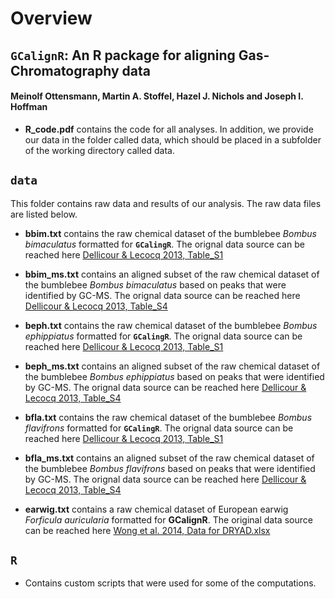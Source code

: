 
Overview
========

`GCalignR`: An R package for aligning Gas-Chromatography data
-------------------------------------------------------------

#### Meinolf Ottensmann, Martin A. Stoffel, Hazel J. Nichols and Joseph I. Hoffman

-   **R\_code.pdf** contains the code for all analyses. In addition, we provide our data in the folder called data, which should be placed in a subfolder of the working directory called data.

**`data`**
----------

This folder contains raw data and results of our analysis. The raw data files are listed below.

-   **bbim.txt** contains the raw chemical dataset of the bumblebee *Bombus bimaculatus* formatted for **`GCalingR`**. The orignal data source can be reached here [Dellicour & Lecocq 2013, Table\_S1](http://onlinelibrary.wiley.com/store/10.1002/jssc.201300388/asset/supinfo/jssc3437-sup-0001-TableS1.zip?v=1&s=57d5d58273d1d4207e70c72cecd5bba4b1fe95a1)

-   **bbim\_ms.txt** contains an aligned subset of the raw chemical dataset of the bumblebee *Bombus bimaculatus* based on peaks that were identified by GC-MS. The orignal data source can be reached here [Dellicour & Lecocq 2013, Table\_S4](http://onlinelibrary.wiley.com/store/10.1002/jssc.201300388/asset/supinfo/jssc3437-sup-0001-TableS1.zip?v=1&s=57d5d58273d1d4207e70c72cecd5bba4b1fe95a1)

-   **beph.txt** contains the raw chemical dataset of the bumblebee *Bombus ephippiatus* formatted for **`GCalingR`**. The orignal data source can be reached here [Dellicour & Lecocq 2013, Table\_S1](http://onlinelibrary.wiley.com/store/10.1002/jssc.201300388/asset/supinfo/jssc3437-sup-0001-TableS1.zip?v=1&s=57d5d58273d1d4207e70c72cecd5bba4b1fe95a1)

-   **beph\_ms.txt** contains an aligned subset of the raw chemical dataset of the bumblebee *Bombus ephippiatus* based on peaks that were identified by GC-MS. The orignal data source can be reached here [Dellicour & Lecocq 2013, Table\_S4](http://onlinelibrary.wiley.com/store/10.1002/jssc.201300388/asset/supinfo/jssc3437-sup-0001-TableS1.zip?v=1&s=57d5d58273d1d4207e70c72cecd5bba4b1fe95a1)

-   **bfla.txt** contains the raw chemical dataset of the bumblebee *Bombus flavifrons* formatted for **`GCalingR`**. The orignal data source can be reached here [Dellicour & Lecocq 2013, Table\_S1](http://onlinelibrary.wiley.com/store/10.1002/jssc.201300388/asset/supinfo/jssc3437-sup-0001-TableS1.zip?v=1&s=57d5d58273d1d4207e70c72cecd5bba4b1fe95a1)

-   **bfla\_ms.txt** contains an aligned subset of the raw chemical dataset of the bumblebee *Bombus flavifrons* based on peaks that were identified by GC-MS. The orignal data source can be reached here [Dellicour & Lecocq 2013, Table\_S4](http://onlinelibrary.wiley.com/store/10.1002/jssc.201300388/asset/supinfo/jssc3437-sup-0001-TableS1.zip?v=1&s=57d5d58273d1d4207e70c72cecd5bba4b1fe95a1)

-   **earwig.txt** contains a raw chemical dataset of European earwig *Forficula auricularia* formatted for **GCalignR**. The original data source can be reached here [Wong et al. 2014, Data for DRYAD.xlsx](https://datadryad.org/resource/doi:10.5061/dryad.73180)

**`R`**
-------

-   Contains custom scripts that were used for some of the computations.
